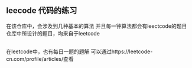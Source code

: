 ## leecode 代码的练习
在该仓库中，会涉及到几种基本的算法
并且每一钟算法都会有leectcode的题目
仓库中所设计的题目，均来自于leetcode
##

在leetcode中，也有每日一题的题解
可以通过https://leetcode-cn.com/profile/articles/查看